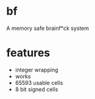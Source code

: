 # bf
A memory safe brainf*ck system

# features
- integer wrapping
- works
- 65593 usable cells
- 8 bit signed cells
